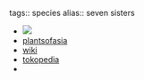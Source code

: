 tags:: species
alias:: seven sisters

- ![](https://peach-geographical-bat-397.mypinata.cloud/ipfs/QmVgHoVBsH7zVFyYZEiE2AWhEWhKzWG2iZRsTyY7bJ4FB9)
- [plantsofasia](http://www.plantsofasia.com/index/sterculia_monosperma/0-463)
- [wiki](https://en.wikipedia.org/wiki/Sterculia_monosperma)
- [tokopedia](https://www.tokopedia.com/agusid-1/bibit-biji-berangan-cina-5-biji-sterculia-monosperma?extParam=ivf%3Dfalse%26src%3Dsearch)
-